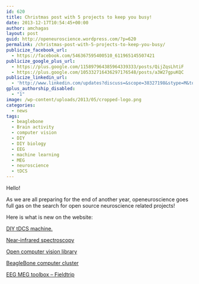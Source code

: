 ```yaml
---
id: 620
title: Christmas post with 5 projects to keep you busy!
date: 2013-12-17T10:54:45+00:00
author: amchagas
layout: post
guid: http://openeuroscience.wordpress.com/?p=620
permalink: /christmas-post-with-5-projects-to-keep-you-busy/
publicize_facebook_url:
  - https://facebook.com/546367595400510_611965145507421
publicize_google_plus_url:
  - https://plus.google.com/115897964385964339333/posts/QijZqsLhtiF
  - https://plus.google.com/105332716436297176548/posts/a3W27gpuKQC
publicize_linkedin_url:
  - 'http://www.linkedin.com/updates?discuss=&scope=38327198&stype=M&topic=5818649268952911872&type=U&a=HChc'
gplus_authorship_disabled:
  - "1"
image: /wp-content/uploads/2013/05/cropped-logo.png
categories:
  - news
tags:
  - beaglebone
  - Brain activity
  - computer vision
  - DIY
  - DIY biology
  - EEG
  - machine learning
  - MEG
  - neuroscience
  - tDCS
---
```

Hello!

As we are all preparing for the end of another year, openeuroscience goes full gas on the search for open source neuroscience related projects!

Here is what is new on the website:

[DIY tDCS machine.](http://openeuroscience.wordpress.com/hardware-projects/tdcs-machine/)

[Near-infrared spectroscopy](http://openeuroscience.wordpress.com/hardware-projects/open-near-infrared-spectroscopy/ "Near-infrared spectroscopy")

[Open computer vision library](http://openeuroscience.wordpress.com/software/open-computer-vision/ "Open computer vision")

[BeagleBone computer cluster](http://openeuroscience.wordpress.com/hardware-projects/supercomputers/ "Supercomputers")

[EEG MEG toolbox &#8211; Fieldtrip](http://openeuroscience.wordpress.com/software/eeg-meg-toolbox-fieldtrip/ "EEG MEG Toolbox – Fieldtrip")